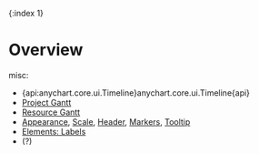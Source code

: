 {:index 1}
# Overview

misc:

* {api:anychart.core.ui.Timeline}anychart.core.ui.Timeline{api}
* [Project Gantt](../Project_Chart)
* [Resource Gantt](../Resource_Chart)
* [Appearance](Appearance), [Scale](Scale), [Header](Header), [Markers](Markers), [Tooltip](Tooltip)
* [Elements: Labels](../Elements#labels)
* (?)